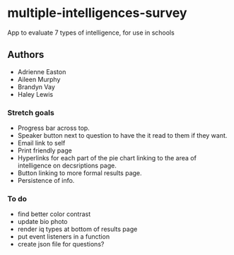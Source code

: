 # multiple-intelligences-survey
App to evaluate 7 types of intelligence, for use in schools

## Authors
- Adrienne Easton
- Aileen Murphy
- Brandyn Vay
- Haley Lewis

### Stretch goals
- Progress bar across top.
- Speaker button next to question to have the it read to them if they want. 
- Email link to self
- Print friendly page
- Hyperlinks for each part of the pie chart linking to the area of intelligence on decsriptions page.
- Button linking to more formal results page. 
- Persistence of info.

### To do
- find better color contrast
- update bio photo
- render iq types at bottom of results page
- put event listeners in a function
- create json file for questions?